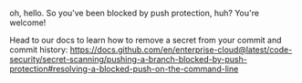 oh, hello. So you've been blocked by push protection, huh? You're welcome!

Head to our docs to learn how to remove a secret from your commit and commit history:
https://docs.github.com/en/enterprise-cloud@latest/code-security/secret-scanning/pushing-a-branch-blocked-by-push-protection#resolving-a-blocked-push-on-the-command-line
